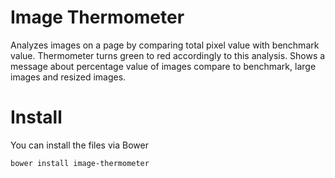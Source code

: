 # Image Thermometer

Analyzes images on a page by comparing total pixel value with benchmark value. Thermometer turns green to red accordingly to this analysis. Shows a message about percentage value of images compare to benchmark, large images and resized images. 

# Install

You can install the files via Bower

```bower install image-thermometer```
